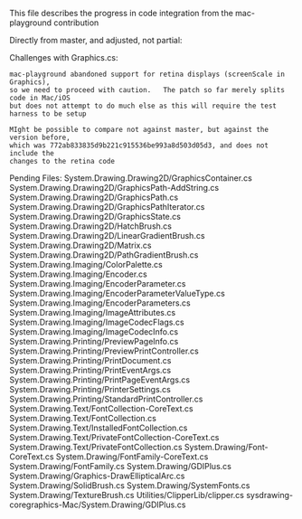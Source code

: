 This file describes the progress in code integration from the mac-playground contribution

Directly from master, and adjusted, not partial:

Challenges with Graphics.cs:

	mac-playground abandoned support for retina displays (screenScale in Graphics),
	so we need to proceed with caution.   The patch so far merely splits code in Mac/iOS
	but does not attempt to do much else as this will require the test harness to be setup

	MIght be possible to compare not against master, but against the version before,
	which was 772ab833835d9b221c915536be993a8d503d05d3, and does not include the 
	changes to the retina code

Pending Files:
System.Drawing.Drawing2D/GraphicsContainer.cs
System.Drawing.Drawing2D/GraphicsPath-AddString.cs
System.Drawing.Drawing2D/GraphicsPath.cs
System.Drawing.Drawing2D/GraphicsPathIterator.cs
System.Drawing.Drawing2D/GraphicsState.cs
System.Drawing.Drawing2D/HatchBrush.cs
System.Drawing.Drawing2D/LinearGradientBrush.cs
System.Drawing.Drawing2D/Matrix.cs
System.Drawing.Drawing2D/PathGradientBrush.cs
System.Drawing.Imaging/ColorPalette.cs
System.Drawing.Imaging/Encoder.cs
System.Drawing.Imaging/EncoderParameter.cs
System.Drawing.Imaging/EncoderParameterValueType.cs
System.Drawing.Imaging/EncoderParameters.cs
System.Drawing.Imaging/ImageAttributes.cs
System.Drawing.Imaging/ImageCodecFlags.cs
System.Drawing.Imaging/ImageCodecInfo.cs
System.Drawing.Printing/PreviewPageInfo.cs
System.Drawing.Printing/PreviewPrintController.cs
System.Drawing.Printing/PrintDocument.cs
System.Drawing.Printing/PrintEventArgs.cs
System.Drawing.Printing/PrintPageEventArgs.cs
System.Drawing.Printing/PrinterSettings.cs
System.Drawing.Printing/StandardPrintController.cs
System.Drawing.Text/FontCollection-CoreText.cs
System.Drawing.Text/FontCollection.cs
System.Drawing.Text/InstalledFontCollection.cs
System.Drawing.Text/PrivateFontCollection-CoreText.cs
System.Drawing.Text/PrivateFontCollection.cs
System.Drawing/Font-CoreText.cs
System.Drawing/FontFamily-CoreText.cs
System.Drawing/FontFamily.cs
System.Drawing/GDIPlus.cs
System.Drawing/Graphics-DrawEllipticalArc.cs
System.Drawing/SolidBrush.cs
System.Drawing/SystemFonts.cs
System.Drawing/TextureBrush.cs
Utilities/ClipperLib/clipper.cs
sysdrawing-coregraphics-Mac/System.Drawing/GDIPlus.cs
